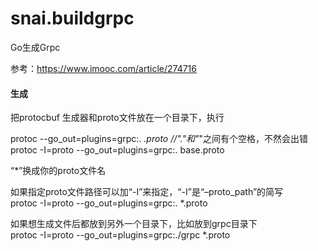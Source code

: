 # snai.buildgrpc
Go生成Grpc

参考：https://www.imooc.com/article/274716  

#### 生成  
  把protocbuf 生成器和proto文件放在一个目录下，执行  

  protoc --go_out=plugins=grpc:. *.proto   //"."和"*"之间有个空格，不然会出错  
  protoc -I=proto --go_out=plugins=grpc:. base.proto  

  “*”换成你的proto文件名  

  如果指定proto文件路径可以加“-I”来指定，“-I”是“–proto_path”的简写  
  protoc -I=proto --go_out=plugins=grpc:. *.proto  

  如果想生成文件后都放到另外一个目录下，比如放到grpc目录下  
  protoc -I=proto --go_out=plugins=grpc:./grpc *.proto  
